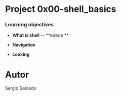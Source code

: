 # Project 0x00-shell_basics

### Learning objectives

- **What is shell**
-- **edede **

- **Navigation**

- **Looking**

Autor
==============

Sergio Salcedo

